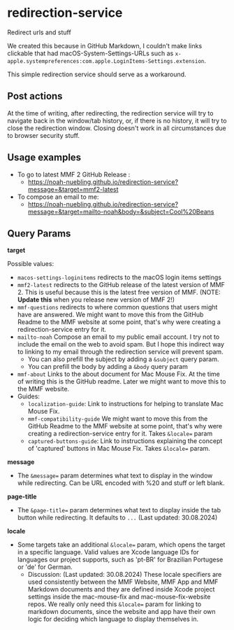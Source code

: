 # redirection-service

Redirect urls and stuff

We created this because in GitHub Markdown, I couldn't make links clickable that had macOS-System-Settings-URLs such as `x-apple.systempreferences:com.apple.LoginItems-Settings.extension`.

This simple redirection service should serve as a workaround.

## Post actions

At the time of writing, after redirecting, the redirection service will try to navigate back in the window/tab history, or, if there is no history, it will try to close the redirection window. Closing doesn't work in all circumstances due to browser security stuff.

## Usage examples

- To go to latest MMF 2 GitHub Release :
  - https://noah-nuebling.github.io/redirection-service?message=&target=mmf2-latest
- To compose an email to me:
  - https://noah-nuebling.github.io/redirection-service?message=&target=mailto-noah&body=&subject=Cool%20Beans

## Query Params

**target**

Possible values:

- `macos-settings-loginitems` redirects to the macOS login items settings
- `mmf2-latest` redirects to the GitHub release of the latest version of MMF 2. This is useful because this is the latest free version of MMF. (NOTE: **Update this** when you release new version of MMF 2!)
- `mmf-questions` redirects to where common questions that users might have are answered. We might want to move this from the GitHub Readme to the MMF website at some point, that's why were creating a redirection-service entry for it.
- `mailto-noah` Compose an email to my public email account. I try not to include the email on the web to avoid spam. But I hope this indirect way to linking to my email through the redirection service will prevent spam.
  - You can also prefill the subject by adding a `&subject` query param.
  - You can prefill the body by adding a `&body` query param
- `mmf-about` Links to the about document for Mac Mouse Fix. At the time of writing this is the GitHub readme. Later we might want to move this to the MMF website.
- Guides:
  - `localization-guide`: Link to instructions for helping to translate Mac Mouse Fix.
  - `mmf-compatibility-guide` We might want to move this from the GitHub Readme to the MMF website at some point, that's why were creating a redirection-service entry for it. Takes `&locale=` param
  - `captured-buttons-guide`: Link to instructions explaining the concept of 'captured' buttons in Mac Mouse Fix. Takes `&locale=` param.
  
**message**
- The `&message=` param determines what text to display in the window while redirecting. Can be URL encoded with %20 and stuff or left blank.

**page-title**
- The `&page-title=` param determines what text to display inside the tab button while redirecting. It defaults to `...` (Last updated: 30.08.2024)

**locale**
- Some targets take an additional `&locale=` param, which opens the target in a specific language. Valid values are Xcode language IDs for languages our project supports, such as 'pt-BR' for Brazilian Portugese or 'de' for German.
  - Discussion: (Last updated: 30.08.2024) These locale specifiers are used consistently between the MMF Website, MMF App and MMF Markdown documents and they are defined inside Xcode project settings inside the mac-mouse-fix and mac-mouse-fix-website repos. We really only need this `&locale=` param for linking to markdown documents, since the website and app have their own logic for deciding which language to display themselves in.
